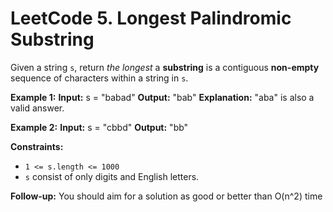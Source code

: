 # LeetCode 5. Longest Palindromic Substring

Given a string `s`, return *the longest* a **substring** is a contiguous **non-empty** sequence of characters within a string in `s`.

**Example 1:**
**Input:** s = "babad"
**Output:** "bab"
**Explanation:** "aba" is also a valid answer.

**Example 2:**
**Input:** s = "cbbd"
**Output:** "bb"

**Constraints:**
- `1 <= s.length <= 1000`
- `s` consist of only digits and English letters.

**Follow-up:** You should aim for a solution as good or better than O(n^2) time
